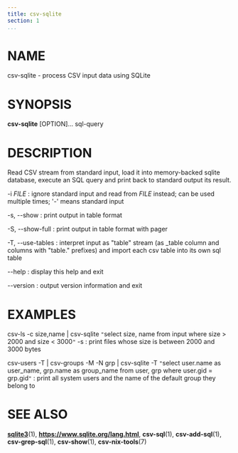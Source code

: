 ```yaml
---
title: csv-sqlite
section: 1
...
```


# NAME #

csv-sqlite - process CSV input data using SQLite

# SYNOPSIS #

**csv-sqlite** [OPTION]... sql-query

# DESCRIPTION #

Read CSV stream from standard input, load it into memory-backed sqlite database,
execute an SQL query and print back to standard output its result.

-i *FILE*
:   ignore standard input and read from *FILE* instead; can be used multiple times; '-' means standard input

-s, --show
:   print output in table format

-S, --show-full
:   print output in table format with pager

-T, --use-tables
:   interpret input as "table" stream (as _table column and columns with
"table." prefixes) and import each csv table into its own sql table

--help
:   display this help and exit

--version
:   output version information and exit

# EXAMPLES #

csv-ls -c size,name | csv-sqlite `"`select size, name from input where size > 2000 and size < 3000`"` -s
:    print files whose size is between 2000 and 3000 bytes

csv-users -T | csv-groups -M -N grp | csv-sqlite -T `"`select user.name as user_name, grp.name as group_name from user, grp where user.gid = grp.gid`"`
:   print all system users and the name of the default group they belong to

# SEE ALSO #

**[sqlite3](https://linux.die.net/man/1/sqlite3)**(1),
**<https://www.sqlite.org/lang.html>**,
**csv-sql**(1), **csv-add-sql**(1), **csv-grep-sql**(1),
**csv-show**(1), **csv-nix-tools**(7)
